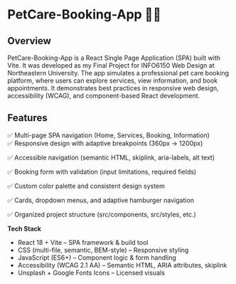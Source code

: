 # PetCare-Booking-App 🐶🐾
## Overview
PetCare-Booking-App is a React Single Page Application (SPA) built with Vite.
It was developed as my Final Project for INFO6150 Web Design at Northeastern University.
The app simulates a professional pet care booking platform, where users can explore services, view information, and book appointments.
It demonstrates best practices in responsive web design, accessibility (WCAG), and component-based React development.

## Features
✅ Multi-page SPA navigation (Home, Services, Booking, Information)  
✅ Responsive design with adaptive breakpoints (360px → 1200px)

✅ Accessible navigation (semantic HTML, skiplink, aria-labels, alt text)

✅ Booking form with validation (input limitations, required fields)

✅ Custom color palette and consistent design system

✅ Cards, dropdown menus, and adaptive hamburger navigation

✅ Organized project structure (src/components, src/styles, etc.)


**Tech Stack**
- React 18 + Vite – SPA framework & build tool
- CSS (multi-file, semantic, BEM-style) – Responsive styling
- JavaScript (ES6+) – Component logic & form handling
- Accessibility (WCAG 2.1 AA) – Semantic HTML, ARIA attributes, skiplink
- Unsplash + Google Fonts Icons – Licensed visuals
